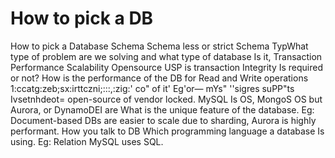 # How to pick a DB
How to pick a Database 
Schema Schema less or strict Schema 
TypWhat type of problem are we solving and what type of database Is it, 
Transaction Performance Scalability 
Opensource 
USP 
is transaction Integrity Is required or not? 
How is the performance of the DB for Read and Write operations 
1:ccatg:zeb;sx:irttczni;:::,:zig:' co" of it' Eg'or— mYs" ''sigres suPP"ts 
Ivsetnhdeot= open-source of vendor locked. MySQL Is OS, MongoS OS but Aurora, or DynamoDEI are What is the unique feature of the database. Eg: Document-based DBs are easier to scale due to sharding, Aurora is highly performant. 
How you talk to DB Which programming language a database Is using. Eg: Relation MySQL uses SQL. 

